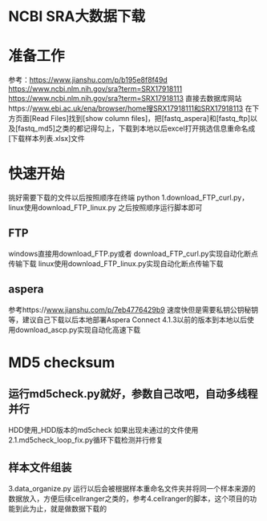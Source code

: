 # NCBI SRA大数据下载
# 准备工作
参考：https://www.jianshu.com/p/b195e8f8f49d
https://www.ncbi.nlm.nih.gov/sra?term=SRX17918111
https://www.ncbi.nlm.nih.gov/sra?term=SRX17918113
直接去数据库网站https://www.ebi.ac.uk/ena/browser/home搜SRX17918111和SRX17918113
在下方页面[Read Files]找到[show column files]，把[fastq_aspera]和[fastq_ftp]以及[fastq_md5]之类的都记得勾上，下载到本地以后excel打开挑选信息重命名成[下载样本列表.xlsx]文件
# 快速开始
挑好需要下载的文件以后按照顺序在终端 python 1.download_FTP_curl.py，linux使用download_FTP_linux.py
之后按照顺序运行脚本即可
## FTP
windows直接用download_FTP.py或者 download_FTP_curl.py实现自动化断点传输下载
linux使用download_FTP_linux.py实现自动化断点传输下载
## aspera
参考https://www.jianshu.com/p/7eb4776429b9
速度快但是需要私钥公钥秘钥等，建议自己下载以后本地部署Aspera Connect 4.1.3以前的版本到本地以后使用download_ascp.py实现自动化高速下载

# MD5 checksum
## 运行md5check.py就好，参数自己改吧，自动多线程并行
HDD使用_HDD版本的md5check
如果出现未通过的文件使用2.1.md5check_loop_fix.py循环下载检测并行修复
## 样本文件组装
3.data_organize.py
运行以后会被根据样本重命名文件夹并将同一个样本来源的数据放入，方便后续cellranger之类的，参考4.cellranger的脚本，这个项目的功能到此为止，就是做数据下载的